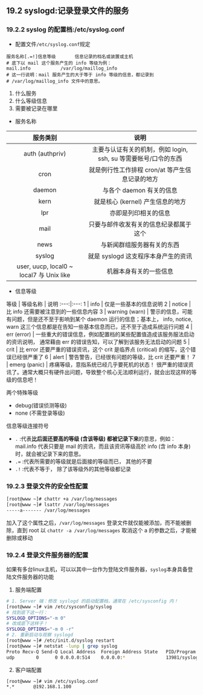 ## **19.2 syslogd:记录登录文件的服务**

### **19.2.2 syslog 的配置档:/etc/syslog.conf**

* 配置文件`/etc/syslog.conf`规定
```
服务名称[.=!]信息等级		信息记录的档名或装置或主机
# 底下以 mail 这个服务产生的 info 等级为例：
mail.info			/var/log/maillog_info
# 这一行说明：mail 服务产生的大于等于 info 等级的信息，都记录到
# /var/log/maillog_info 文件中的意思。
```
  1. 什么服务
  2. 什么等级信息
  3. 需要被记录在哪里  


* 服务名称     

服务类别  | 说明  
:---:|:---:
auth (authpriv) | 主要与认证有关的机制，例如 login, ssh, su 等需要帐号/口令的东西
cron  |	就是例行性工作排程 cron/at 等产生信息记录的地方
daemon  |	与各个 daemon 有关的信息
kern  |	就是核心 (kernel) 产生信息的地方
lpr |	亦即是列印相关的信息
mail  |	只要与邮件收发有关的信息纪录都属于这个
news  |	与新闻群组服务器有关的东西
syslog  |	就是 syslogd 这支程序本身产生的资讯
user, uucp, local0 ~ local7	与 Unix like | 机器本身有关的一些信息

* 信息等级

等级  | 等级名称  | 说明
:---:|:---:
1 |	info  | 仅是一些基本的信息说明
2 |	notice  |	比 info 还需要被注意到的一些信息内容
3 |	warning (warn) |	警示的信息，可能有问题，但是还不至于影响到某个 daemon 运行的信息；基本上， info, notice, warn 这三个信息都是在告知一些基本信息而已，还不至于造成系统运行问题
4 |	err (error) |	一些重大的错误信息，例如配置档的某些配置值造成该服务服法启动的资讯说明， 通常藉由 err 的错误告知，可以了解到该服务无法启动的问题
5 |	crit  |	比 error 还要严重的错误资讯，这个 crit 是临界点 (critical) 的缩写，这个错误已经很严重了
6 |	alert |	警告警告，已经很有问题的等级，比 crit 还要严重！
7 |	emerg (panic)  |	疼痛等级，意指系统已经几乎要死机的状态！ 很严重的错误资讯了。通常大概只有硬件出问题，导致整个核心无法顺利运行，就会出现这样的等级的信息吧！

两个特殊等级
  * debug(错误侦测等级)
  * none (不需登录等级)

信息等级连接符号  
  * `.` :代表**比后面还要高的等级 (含该等级) 都被记录下来**的意思，例如： mail.info 代表只要是 mail 的资讯，而且该资讯等级高於 info (含 info 本身)时，就会被记录下来的意思。
  * `.=` :代表所需要的等级就是后面接的等级而已， 其他的不要
  * `.!` :代表不等于， 除了该等级外的其他等级都记录

### **19.2.3 登录文件的安全性配置**

```bash
[root@www ~]# chattr +a /var/log/messages
[root@www ~]# lsattr /var/log/messages
-----a------- /var/log/messages
```
加入了这个属性之后，`/var/log/messages` 登录文件就仅能被添加，而不能被删除，直到 root 以 `chattr -a /var/log/messages` 取消这个 a 的参数之后，才能被删除或移动

### **19.2.4 登录文件服务器的配置**

如果有多台linux主机，可以以其中一台作为登陆文件服务器，`syslog`本身具备登陆文件服务器的功能

1. 服务端配置
```bash
# 1. Server 端：修改 syslogd 的启动配置档，通常在 /etc/sysconfig 内！
[root@www ~]# vim /etc/sysconfig/syslog
# 找到底下这一行：
SYSLOGD_OPTIONS="-m 0"
# 改成底下这样子！
SYSLOGD_OPTIONS="-m 0 -r"
# 2. 重新启动与观察 syslogd
[root@www ~]# /etc/init.d/syslog restart
[root@www ~]# netstat -lunp | grep syslog
Proto Recv-Q Send-Q Local Address  Foreign Address State   PID/Program name
udp        0      0 0.0.0.0:514    0.0.0.0:*               13981/syslogd
```

2. 客户端配置
```bash
[root@www ~]# vim /etc/syslog.conf
*.*       @192.168.1.100
```
